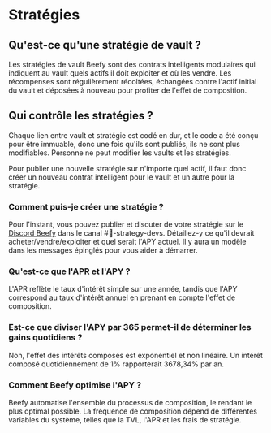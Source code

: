 # Stratégies

## Qu'est-ce qu'une stratégie de vault ?

Les stratégies de vault Beefy sont des contrats intelligents modulaires qui indiquent au vault  quels actifs il doit exploiter et où les vendre. Les récompenses sont régulièrement récoltées, échangées contre l'actif initial du vault et déposées à nouveau pour profiter de l'effet de composition.

## Qui contrôle les stratégies ?

Chaque lien entre vault et stratégie est codé en dur, et le code a été conçu pour être immuable, donc une fois qu'ils sont publiés, ils ne sont plus modifiables. Personne ne peut modifier les vaults et les stratégies.&#x20;

Pour publier une nouvelle stratégie sur n'importe quel actif, il faut donc créer un nouveau contrat intelligent pour le vault et un autre pour la stratégie.

### Comment puis-je créer une stratégie ?

Pour l'instant, vous pouvez publier et discuter de votre stratégie sur le [Discord Beefy](https://discord.com/invite/beefyfinance) dans le canal #🎯-strategy-devs. Détaillez-y ce qu'il devrait acheter/vendre/exploiter et quel serait l'APY actuel. Il y aura un modèle dans les messages épinglés pour vous aider à démarrer.

### Qu'est-ce que l'APR et l'APY ?

L'APR reflète le taux d'intérêt simple sur une année, tandis que l'APY correspond au taux d'intérêt annuel en prenant en compte l'effet de composition.

### Est-ce que diviser l'APY par 365 permet-il de déterminer les gains quotidiens ?

Non, l'effet des intérêts composés est exponentiel et non linéaire. Un intérêt composé quotidiennement de 1% rapporterait 3678,34% par an.

### Comment Beefy optimise l'APY ?

Beefy automatise l'ensemble du processus de composition, le rendant le plus optimal possible. La fréquence de composition dépend de différentes variables du système, telles que la TVL, l'APR et les frais de stratégie.
